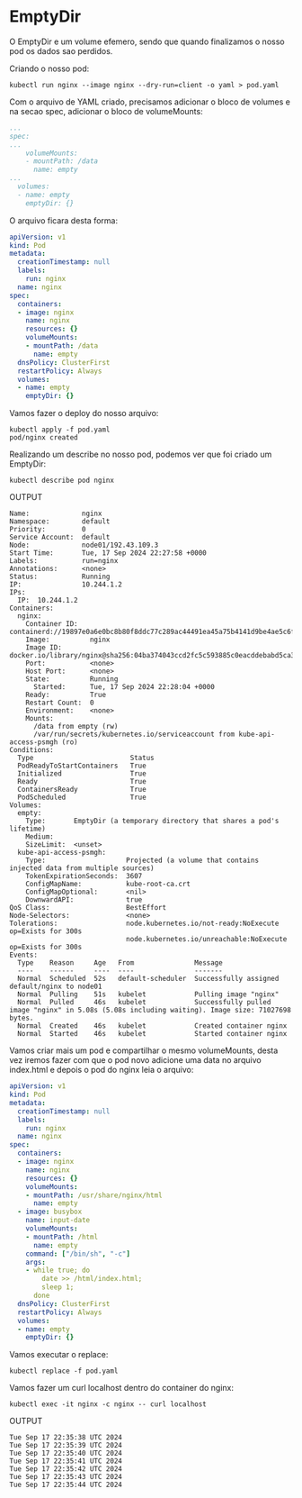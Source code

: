 # EmptyDir
O EmptyDir e um volume efemero, sendo que quando finalizamos o nosso pod os dados sao perdidos.

Criando o nosso pod:
```shell
kubectl run nginx --image nginx --dry-run=client -o yaml > pod.yaml
```

Com o arquivo de YAML criado, precisamos adicionar o bloco de volumes e na secao spec, adicionar o bloco de volumeMounts:
```yaml
...
spec:
...
    volumeMounts:
    - mountPath: /data
      name: empty
...
  volumes:
  - name: empty
    emptyDir: {}
```

O arquivo ficara desta forma:
```yaml
apiVersion: v1
kind: Pod
metadata:
  creationTimestamp: null
  labels:
    run: nginx
  name: nginx
spec:
  containers:
  - image: nginx
    name: nginx
    resources: {}
    volumeMounts:
    - mountPath: /data
      name: empty
  dnsPolicy: ClusterFirst
  restartPolicy: Always
  volumes:
  - name: empty
    emptyDir: {}
```

Vamos fazer o deploy do nosso arquivo:
```shell
kubectl apply -f pod.yaml 
pod/nginx created
```

Realizando um describe no nosso pod, podemos ver que foi criado um EmptyDir:
```shell
kubectl describe pod nginx
```
OUTPUT
```shell
Name:             nginx
Namespace:        default
Priority:         0
Service Account:  default
Node:             node01/192.43.109.3
Start Time:       Tue, 17 Sep 2024 22:27:58 +0000
Labels:           run=nginx
Annotations:      <none>
Status:           Running
IP:               10.244.1.2
IPs:
  IP:  10.244.1.2
Containers:
  nginx:
    Container ID:   containerd://19897e0a6e0bc8b80f8ddc77c289ac44491ea45a75b4141d9be4ae5c6f1eedf0
    Image:          nginx
    Image ID:       docker.io/library/nginx@sha256:04ba374043ccd2fc5c593885c0eacddebabd5ca375f9323666f28dfd5a9710e3
    Port:           <none>
    Host Port:      <none>
    State:          Running
      Started:      Tue, 17 Sep 2024 22:28:04 +0000
    Ready:          True
    Restart Count:  0
    Environment:    <none>
    Mounts:
      /data from empty (rw)
      /var/run/secrets/kubernetes.io/serviceaccount from kube-api-access-psmgh (ro)
Conditions:
  Type                        Status
  PodReadyToStartContainers   True 
  Initialized                 True 
  Ready                       True 
  ContainersReady             True 
  PodScheduled                True 
Volumes:
  empty:
    Type:       EmptyDir (a temporary directory that shares a pod's lifetime)
    Medium:     
    SizeLimit:  <unset>
  kube-api-access-psmgh:
    Type:                    Projected (a volume that contains injected data from multiple sources)
    TokenExpirationSeconds:  3607
    ConfigMapName:           kube-root-ca.crt
    ConfigMapOptional:       <nil>
    DownwardAPI:             true
QoS Class:                   BestEffort
Node-Selectors:              <none>
Tolerations:                 node.kubernetes.io/not-ready:NoExecute op=Exists for 300s
                             node.kubernetes.io/unreachable:NoExecute op=Exists for 300s
Events:
  Type    Reason     Age   From               Message
  ----    ------     ----  ----               -------
  Normal  Scheduled  52s   default-scheduler  Successfully assigned default/nginx to node01
  Normal  Pulling    51s   kubelet            Pulling image "nginx"
  Normal  Pulled     46s   kubelet            Successfully pulled image "nginx" in 5.08s (5.08s including waiting). Image size: 71027698 bytes.
  Normal  Created    46s   kubelet            Created container nginx
  Normal  Started    46s   kubelet            Started container nginx
```


Vamos criar mais um pod e compartilhar o mesmo volumeMounts, desta vez iremos fazer com que o pod novo adicione uma data no arquivo index.html e depois o pod do nginx leia o arquivo:
```yaml
apiVersion: v1
kind: Pod
metadata:
  creationTimestamp: null
  labels:
    run: nginx
  name: nginx
spec:
  containers:
  - image: nginx
    name: nginx
    resources: {}
    volumeMounts:
    - mountPath: /usr/share/nginx/html
      name: empty
  - image: busybox
    name: input-date
    volumeMounts:
    - mountPath: /html
      name: empty
    command: ["/bin/sh", "-c"]
    args:
    - while true; do
        date >> /html/index.html;
        sleep 1;
      done
  dnsPolicy: ClusterFirst
  restartPolicy: Always
  volumes:
  - name: empty
    emptyDir: {}
```

Vamos executar o replace:
```shell
kubectl replace -f pod.yaml
```

Vamos fazer um curl localhost dentro do container do nginx:
```shell
kubectl exec -it nginx -c nginx -- curl localhost
```
OUTPUT
```shell
Tue Sep 17 22:35:38 UTC 2024
Tue Sep 17 22:35:39 UTC 2024
Tue Sep 17 22:35:40 UTC 2024
Tue Sep 17 22:35:41 UTC 2024
Tue Sep 17 22:35:42 UTC 2024
Tue Sep 17 22:35:43 UTC 2024
Tue Sep 17 22:35:44 UTC 2024
```